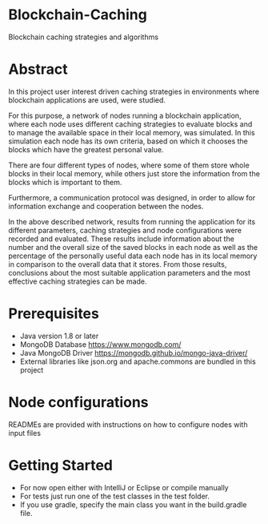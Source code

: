 # Blockchain-Caching
Blockchain caching strategies and algorithms

# Abstract

In this project user interest driven caching strategies in environments where blockchain applications are used, were studied. 

For this purpose, a network of nodes running a blockchain application, where each node uses different caching strategies to evaluate blocks and to manage the available space in their local memory, was simulated. In this simulation each node has its own criteria, based on which it chooses the blocks which have the greatest personal value.

There are four different types of nodes, where some of them store whole blocks in their local memory, while others just store the information from the blocks which is important to them. 

Furthermore, a communication protocol was designed, in order to allow for information exchange and cooperation between the nodes.

In the above described network, results from running the application for its different parameters, caching strategies and node configurations were recorded and evaluated. These results include information about the number and the overall size of the saved blocks in each node as well as the percentage of the personally useful data each node has in its local memory in comparison to the overall data that it stores. From those results, conclusions about the most suitable application parameters and the most effective caching strategies can be made.

# Prerequisites

* Java version 1.8 or later
* MongoDB Database https://www.mongodb.com/
* Java MongoDB Driver https://mongodb.github.io/mongo-java-driver/
* External libraries like json.org and apache.commons are bundled in this project

# Node configurations
READMEs are provided with instructions on how to configure nodes with input files

# Getting Started

* For now open either with IntelliJ or Eclipse or compile manually 
* For tests just run one of the test classes in the test folder.
* If you use gradle, specify the main class you want in the build.gradle file.
